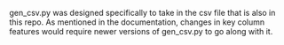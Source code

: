 gen_csv.py was designed specifically to take in the csv file that is also in this repo. As mentioned in the documentation, changes in key column features would require newer versions of gen_csv.py to go along with it.
